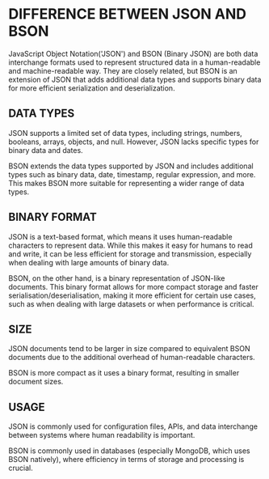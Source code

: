 # DIFFERENCE BETWEEN JSON AND BSON 

JavaScript Object Notation('JSON') and BSON (Binary JSON) are both data interchange formats used to represent structured data in a human-readable and machine-readable way. 
They are closely related, but BSON is an extension of JSON that adds additional data types and supports binary data for more efficient serialization and deserialization.

## DATA TYPES

JSON supports a limited set of data types, including strings, numbers, booleans, arrays, objects, and null. However, JSON lacks specific types for binary data and dates.

BSON extends the data types supported by JSON and includes additional types such as binary data, date, timestamp, regular expression, and more. 
This makes BSON more suitable for representing a wider range of data types.

## BINARY FORMAT

JSON is a text-based format, which means it uses human-readable characters to represent data. 
While this makes it easy for humans to read and write, it can be less efficient for storage and transmission, especially when dealing with large amounts of binary data.

BSON, on the other hand, is a binary representation of JSON-like documents. 
This binary format allows for more compact storage and faster serialisation/deserialisation, making it more efficient for certain use cases, such as when dealing with 
large datasets or when performance is critical.

## SIZE
JSON documents tend to be larger in size compared to equivalent BSON documents due to the additional overhead of human-readable characters.

BSON is more compact as it uses a binary format, resulting in smaller document sizes.
## USAGE

JSON is commonly used for configuration files, APIs, and data interchange between systems where human readability is important. 

BSON is commonly used in databases (especially MongoDB, which uses BSON natively), where efficiency in terms of storage and processing is crucial.
